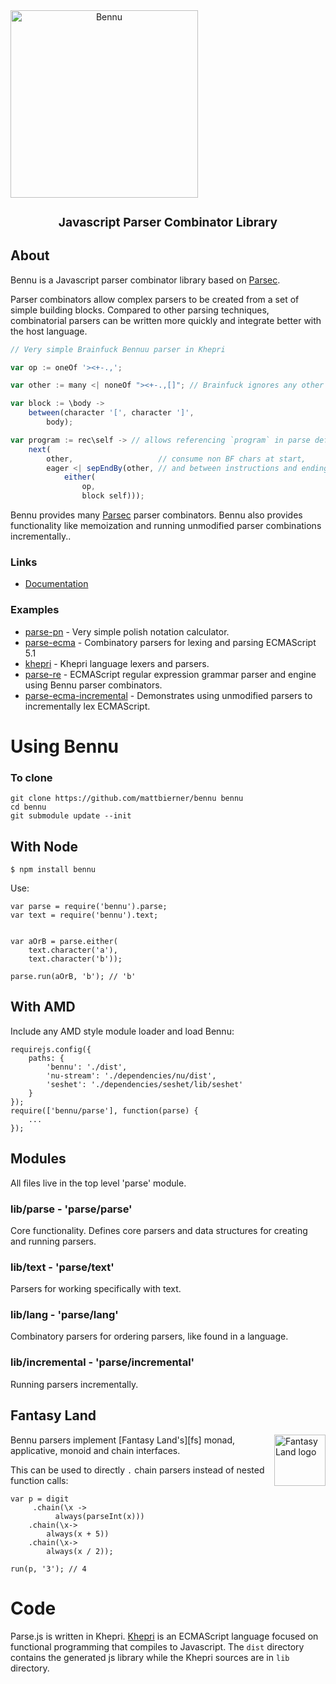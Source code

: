 <div style="width: 100%">
    <img alt="Bennu" src="http://bennu-js.com/resources/bennu.svg"  style="width: 300px; text-align: center;"/>
</div>

<h1 style='text-align: center; font-size: 1.2rem; '>Javascript Parser Combinator Library</h1>

## About
Bennu is a Javascript parser combinator library based on [Parsec][Parsec].

Parser combinators allow complex parsers to be created from a set of simple
building blocks. Compared to other parsing techniques, combinatorial parsers
can be written more quickly and integrate better with the host language.

```javascript
// Very simple Brainfuck Bennuu parser in Khepri

var op := oneOf '><+-.,';

var other := many <| noneOf "><+-.,[]"; // Brainfuck ignores any other characters

var block := \body ->
    between(character '[', character ']',
        body);

var program := rec\self -> // allows referencing `program` in parse definition.
    next(
        other,                   // consume non BF chars at start,
        eager <| sepEndBy(other, // and between instructions and ending program
            either(
                op,
                block self)));
```

Bennu provides many [Parsec][parsec] parser combinators. Bennu also provides
functionality like memoization and running unmodified parser combinations incrementally..


### Links
* [Documentation][documentation]

### Examples

* [parse-pn][parse-pn] - Very simple polish notation calculator.
* [parse-ecma][parse-ecma] - Combinatory parsers for lexing and parsing ECMAScript 5.1
* [khepri][khepri] - Khepri language lexers and parsers.
* [parse-re][parse-re] - ECMAScript regular expression grammar parser and engine
  using Bennu parser combinators.
* [parse-ecma-incremental][parse-ecma-incremental] - Demonstrates using unmodified
  parsers to incrementally lex ECMAScript.


# Using Bennu

### To clone ##
    git clone https://github.com/mattbierner/bennu bennu
    cd bennu
    git submodule update --init

## With Node

    $ npm install bennu

Use:

    var parse = require('bennu').parse;
    var text = require('bennu').text;
    
    
    var aOrB = parse.either(
        text.character('a'),
        text.character('b'));
    
    parse.run(aOrB, 'b'); // 'b'

## With AMD ##
Include any AMD style module loader and load Bennu:

    requirejs.config({
        paths: {
            'bennu': './dist',
            'nu-stream': './dependencies/nu/dist',
            'seshet': './dependencies/seshet/lib/seshet'
        }
    });
    require(['bennu/parse'], function(parse) {
        ...
    });


## Modules ##
All files live in the top level 'parse' module.

### lib/parse - 'parse/parse'
Core functionality. Defines core parsers and data structures for creating and
running parsers.

### lib/text - 'parse/text'
Parsers for working specifically with text.

### lib/lang - 'parse/lang'
Combinatory parsers for ordering parsers, like found in a language.

### lib/incremental - 'parse/incremental'
Running parsers incrementally.


## Fantasy Land
<a href="https://github.com/fantasyland/fantasy-land">
    <img src="https://raw.github.com/fantasyland/fantasy-land/master/logo.png" align="right" width="82px" height="82px" alt="Fantasy Land logo" />
</a>

Bennu parsers implement [Fantasy Land's][fs] monad, applicative, monoid and chain interfaces.

This can be used to directly `.`  chain parsers instead of nested function calls:

```
var p = digit
     .chain(\x ->
          always(parseInt(x)))
    .chain(\x->
        always(x + 5))
    .chain(\x->
        always(x / 2));

run(p, '3'); // 4
```


# Code #
Parse.js is written in Khepri. [Khepri][khepri] is an ECMAScript language
focused on functional programming that compiles to Javascript.
The `dist` directory contains the generated js library while the Khepri sources
are in `lib` directory.

[documentation]: https://github.com/mattbierner/bennu/wiki
[CombinatorialParsers]: http://en.wikipedia.org/wiki/Parser_combinator
[Parsatron]: https://github.com/youngnh/parsatron
[Parsec]: http://legacy.cs.uu.nl/daan/parsec.html
[parse-ecma]: https://github.com/mattbierner/parse-ecma
[parse-re]: https://github.com/mattbierner/parse-re
[parse-pn]: https://github.com/mattbierner/parse-pn
[parse-ecma-incremental]: https://github.com/mattbierner/parse-ecma-incremental
[khepri]: https://github.com/mattbierner/khepri
[seshet]: https://github.com/mattbierner/seshet
